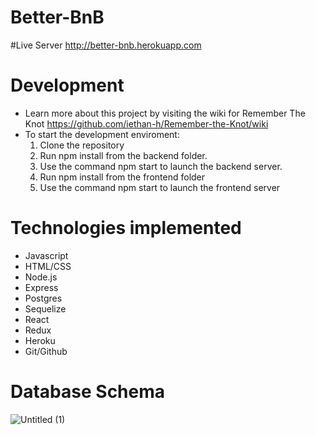 # Better-BnB


#Live Server
http://better-bnb.herokuapp.com

# Development
* Learn more about this project by visiting the wiki for Remember The Knot https://github.com/iethan-h/Remember-the-Knot/wiki
* To start the development enviroment:
  1. Clone the repository
  2. Run npm install from the backend folder.
  3. Use the command npm start to launch the backend server.
  4. Run npm install from the frontend folder
  5. Use the command npm start to launch the frontend server

# Technologies implemented
* Javascript
* HTML/CSS
* Node.js
* Express
* Postgres
* Sequelize
* React
* Redux
* Heroku
* Git/Github




 # Database Schema
![Untitled (1)](https://user-images.githubusercontent.com/61606838/137645504-50c238cc-3551-4dab-afc6-7ed65ecfe78c.png)


